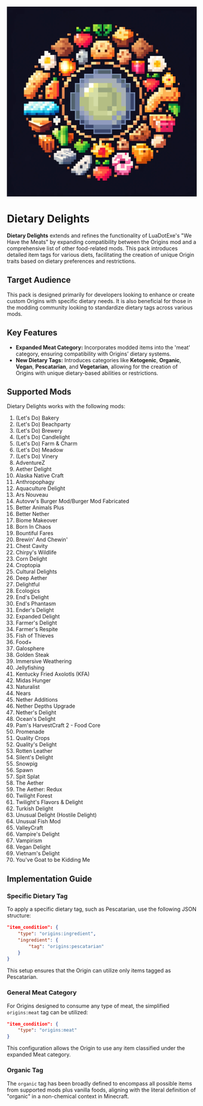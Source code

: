 <p align="center">
  <img src="https://raw.githubusercontent.com/0vergrown/Origins-Dietary-Delights/main/pack.png" alt="Dietary Delights cover"/>
</p>

# Dietary Delights
**Dietary Delights** extends and refines the functionality of LuaDotExe's "We Have the Meats" by expanding compatibility between the Origins mod and a comprehensive list of other food-related mods. This pack introduces detailed item tags for various diets, facilitating the creation of unique Origin traits based on dietary preferences and restrictions.
## Target Audience
This pack is designed primarily for developers looking to enhance or create custom Origins with specific dietary needs. It is also beneficial for those in the modding community looking to standardize dietary tags across various mods.
## Key Features
- **Expanded Meat Category:** Incorporates modded items into the 'meat' category, ensuring compatibility with Origins’ dietary systems.
- **New Dietary Tags:** Introduces categories like **Ketogenic**, **Organic**, **Vegan**, **Pescatarian**, and **Vegetarian**, allowing for the creation of Origins with unique dietary-based abilities or restrictions.
## Supported Mods
Dietary Delights works with the following mods:

01. (Let's Do) Bakery  
02. (Let's Do) Beachparty  
03. (Let's Do) Brewery  
04. (Let's Do) Candlelight  
05. (Let's Do) Farm & Charm  
06. (Let's Do) Meadow  
07. (Let's Do) Vinery  
08. AdventureZ  
09. Aether Delight  
10. Alaska Native Craft  
11. Anthropophagy  
12. Aquaculture Delight  
13. Ars Nouveau  
14. Autovw's Burger Mod/Burger Mod Fabricated  
15. Better Animals Plus  
16. Better Nether  
17. Biome Makeover  
18. Born In Chaos  
19. Bountiful Fares  
20. Brewin' And Chewin'  
21. Chest Cavity  
22. Chirpy's Wildlife  
23. Corn Delight  
24. Croptopia  
25. Cultural Delights  
26. Deep Aether  
27. Delightful  
28. Ecologics  
29. End's Delight  
30. End's Phantasm  
31. Ender's Delight  
32. Expanded Delight  
33. Farmer's Delight  
34. Farmer's Respite  
35. Fish of Thieves  
36. Food+  
37. Galosphere  
38. Golden Steak  
39. Immersive Weathering  
40. Jellyfishing  
41. Kentucky Fried Axolotls (KFA)  
42. Midas Hunger  
43. Naturalist  
44. Nears  
45. Nether Additions  
46. Nether Depths Upgrade  
47. Nether's Delight  
48. Ocean's Delight  
49. Pam's HarvestCraft 2 - Food Core  
50. Promenade  
51. Quality Crops  
52. Quality's Delight  
53. Rotten Leather  
54. Silent's Delight  
55. Snowpig  
56. Spawn  
57. Spit Splat  
58. The Aether  
59. The Aether: Redux  
60. Twilight Forest  
61. Twilight's Flavors & Delight  
62. Turkish Delight  
63. Unusual Delight (Hostile Delight)  
64. Unusual Fish Mod  
65. ValleyCraft  
66. Vampire's Delight  
67. Vampirism  
68. Vegan Delight  
69. Vietnam's Delight  
70. You've Goat to be Kidding Me
## Implementation Guide
### Specific Dietary Tag
To apply a specific dietary tag, such as Pescatarian, use the following JSON structure:
```json
"item_condition": {
    "type": "origins:ingredient",
    "ingredient": {
        "tag": "origins:pescatarian"
    }
}
```
This setup ensures that the Origin can utilize only items tagged as Pescatarian.
### General Meat Category
For Origins designed to consume any type of meat, the simplified `origins:meat` tag can be utilized:
```json
"item_condition": {
    "type": "origins:meat"
}
```
This configuration allows the Origin to use any item classified under the expanded Meat category.
### Organic Tag
The `organic` tag has been broadly defined to encompass all possible items from supported mods plus vanilla foods, aligning with the literal definition of "organic" in a non-chemical context in Minecraft.

